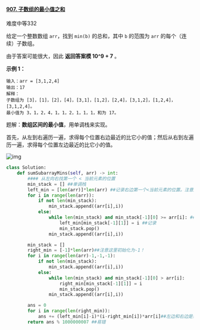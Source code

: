#### [907. 子数组的最小值之和](https://leetcode-cn.com/problems/sum-of-subarray-minimums/)

难度中等332

给定一个整数数组 `arr`，找到 `min(b)` 的总和，其中 `b` 的范围为 `arr` 的每个（连续）子数组。

由于答案可能很大，因此 **返回答案模 10^9 + 7** 。

 

**示例 1：**

```
输入：arr = [3,1,2,4]
输出：17
解释：
子数组为 [3]，[1]，[2]，[4]，[3,1]，[1,2]，[2,4]，[3,1,2]，[1,2,4]，[3,1,2,4]。 
最小值为 3，1，2，4，1，1，2，1，1，1，和为 17。
```



题解：**数组区间的最小值**，用单调栈来实现。

首先，从左到右遍历一遍，求得每个位置右边最近的比它小的值；然后从右到左遍历一遍，求得每个位置左边最近的比它小的值。



![img](https://pic3.zhimg.com/80/v2-4a540ac6f320a19322ed8dd230878f93_1440w.png)

```python
class Solution:
    def sumSubarrayMins(self, arr) -> int:
        #### 从左向右找第一个 < 当前元素的位置
        min_stack = [] ##单调栈
        left_min = [len(arr)]*len(arr) ##记录右边第一个<当前元素的位置。注意这里的初始化为右边界+1！
        for i in range(len(arr)):
            if not len(min_stack):
                min_stack.append((arr[i],i))
            else:
                while len(min_stack) and min_stack[-1][0] >= arr[i]: ##打穿
                    left_min[min_stack[-1][1]] = i ##记录
                    min_stack.pop()
                min_stack.append((arr[i],i))

        min_stack = []
        right_min = [-1]*len(arr)##注意这里初始化为-1！
        for i in range(len(arr)-1,-1,-1):
            if not len(min_stack):
                min_stack.append((arr[i],i))
            else:
                while len(min_stack) and min_stack[-1][0] > arr[i]:
                    right_min[min_stack[-1][1]] = i 
                    min_stack.pop()
                min_stack.append((arr[i],i))

        ans = 0
        for i in range(len(right_min)):
            ans += (left_min[i]-i)*(i-right_min[i])*arr[i]##左边和右边是乘的关系！
        return ans % 1000000007 ##易错
        
```


